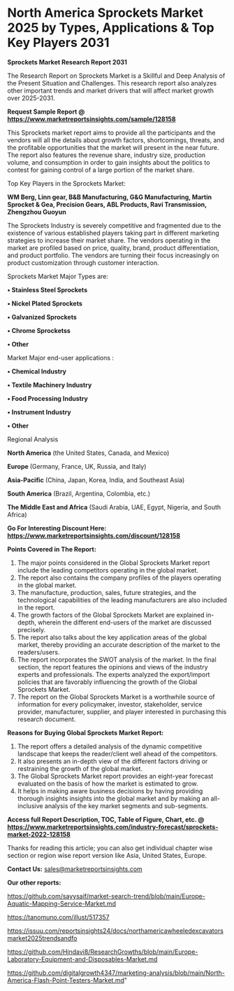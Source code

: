 # North America Sprockets Market 2025 by Types, Applications & Top Key Players 2031

<strong>Sprockets Market Research Report 2031</strong>

The Research Report on Sprockets Market is a Skillful and Deep Analysis of the Present Situation and Challenges. This research report also analyzes other important trends and market drivers that will affect market growth over 2025-2031.

<strong>Request Sample Report @ <a href=https://www.marketreportsinsights.com/sample/128158>https://www.marketreportsinsights.com/sample/128158</a></strong>

This Sprockets market report aims to provide all the participants and the vendors will all the details about growth factors, shortcomings, threats, and the profitable opportunities that the market will present in the near future. The report also features the revenue share, industry size, production volume, and consumption in order to gain insights about the politics to contest for gaining control of a large portion of the market share.

Top Key Players in the Sprockets Market:

<strong>WM Berg, Linn gear, B&B Manufacturing, G&G Manufacturing, Martin Sprocket & Gea, Precision Gears, ABL Products, Ravi Transmission, Zhengzhou Guoyun</strong>

The Sprockets Industry is severely competitive and fragmented due to the existence of various established players taking part in different marketing strategies to increase their market share. The vendors operating in the market are profiled based on price, quality, brand, product differentiation, and product portfolio. The vendors are turning their focus increasingly on product customization through customer interaction.

Sprockets Market Major Types are:

<strong>• Stainless Steel Sprockets

• Nickel Plated Sprockets

• Galvanized Sprockets

• Chrome Sprocketss

• Other</strong>

Market Major end-user applications :

<strong>• Chemical Industry

• Textile Machinery Industry

• Food Processing Industry

• Instrument Industry

• Other</strong>

Regional Analysis

</u><strong><b>North America</b></strong> (the United States, Canada, and Mexico)

<strong><b>Europe </b></strong>(Germany, France, UK, Russia, and Italy)

<strong><b>Asia-Pacific</b></strong> (China, Japan, Korea, India, and Southeast Asia)

<strong><b>South America</b></strong> (Brazil, Argentina, Colombia, etc.)

<strong><b>The Middle East and Africa</b></strong> (Saudi Arabia, UAE, Egypt, Nigeria, and South Africa)

<strong>Go For Interesting Discount Here: <a href=https://www.marketreportsinsights.com/discount/128158>https://www.marketreportsinsights.com/discount/128158</a></strong>

<strong>Points Covered in The Report:</strong>
<ol>
  <li>The major points considered in the Global Sprockets Market report include the leading competitors operating in the global market.</li>
  <li>The report also contains the company profiles of the players operating in the global market.</li>
  <li>The manufacture, production, sales, future strategies, and the technological capabilities of the leading manufacturers are also included in the report.</li>
  <li>The growth factors of the Global Sprockets Market are explained in-depth, wherein the different end-users of the market are discussed precisely.</li>
  <li>The report also talks about the key application areas of the global market, thereby providing an accurate description of the market to the readers/users.</li>
  <li>The report incorporates the SWOT analysis of the market. In the final section, the report features the opinions and views of the industry experts and professionals. The experts analyzed the export/import policies that are favorably influencing the growth of the Global Sprockets Market.</li>
  <li>The report on the Global Sprockets Market is a worthwhile source of information for every policymaker, investor, stakeholder, service provider, manufacturer, supplier, and player interested in purchasing this research document.</li>
</ol>
<strong>Reasons for Buying Global Sprockets Market Report:</strong>

<ol>
  <li>The report offers a detailed analysis of the dynamic competitive landscape that keeps the reader/client well ahead of the competitors.</li>
  <li>It also presents an in-depth view of the different factors driving or restraining the growth of the global market.</li>
  <li>The Global Sprockets Market report provides an eight-year forecast evaluated on the basis of how the market is estimated to grow.</li>
  <li>It helps in making aware business decisions by having providing thorough insights insights into the global market and by making an all-inclusive analysis of the key market segments and sub-segments.</li>
</ol>
<strong>Access full Report Description, TOC, Table of Figure, Chart, etc. @ <a href=https://www.marketreportsinsights.com/industry-forecast/sprockets-market-2022-128158>https://www.marketreportsinsights.com/industry-forecast/sprockets-market-2022-128158</a></strong>


Thanks for reading this article; you can also get individual chapter wise section or region wise report version like Asia, United States, Europe.

<strong>Contact Us:</strong>
sales@marketreportsinsights.com

<strong>Our other reports:</strong>

<a href=https://github.com/sayysaif/market-search-trend/blob/main/Europe-Aquatic-Mapping-Service-Market.md>https://github.com/sayysaif/market-search-trend/blob/main/Europe-Aquatic-Mapping-Service-Market.md</a>

<a href=https://tanomuno.com/illust/517357>https://tanomuno.com/illust/517357</a>

<a href=https://issuu.com/reportsinsights24/docs/northamericawheeledexcavatorsmarket2025trendsandfo>https://issuu.com/reportsinsights24/docs/northamericawheeledexcavatorsmarket2025trendsandfo</a>

<a href=https://github.com/Hindavi8/ResearchGrowths/blob/main/Europe-Laboratory-Equipment-and-Disposables-Market.md>https://github.com/Hindavi8/ResearchGrowths/blob/main/Europe-Laboratory-Equipment-and-Disposables-Market.md</a>

<a href=https://github.com/digitalgrowth4347/marketing-analysis/blob/main/North-America-Flash-Point-Testers-Market.md>https://github.com/digitalgrowth4347/marketing-analysis/blob/main/North-America-Flash-Point-Testers-Market.md</a>"
